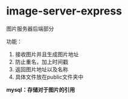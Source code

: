 # image-server-express
图片服务器后端部分

功能：

1. 接收图片并且生成图片地址
2. 防止重名，加上时间戳
3. 返回图片地址以及名称
4. 具体文件放在public文件夹中


**mysql：存储对于图片的引用**
